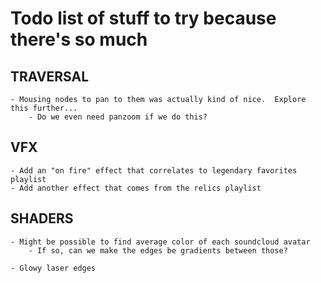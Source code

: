 # Todo list of stuff to try because there's so much

## TRAVERSAL
    - Mousing nodes to pan to them was actually kind of nice.  Explore this further...
        - Do we even need panzoom if we do this?

## VFX
    - Add an "on fire" effect that correlates to legendary favorites playlist
    - Add another effect that comes from the relics playlist

## SHADERS
    - Might be possible to find average color of each soundcloud avatar
        - If so, can we make the edges be gradients between those?

    - Glowy laser edges

